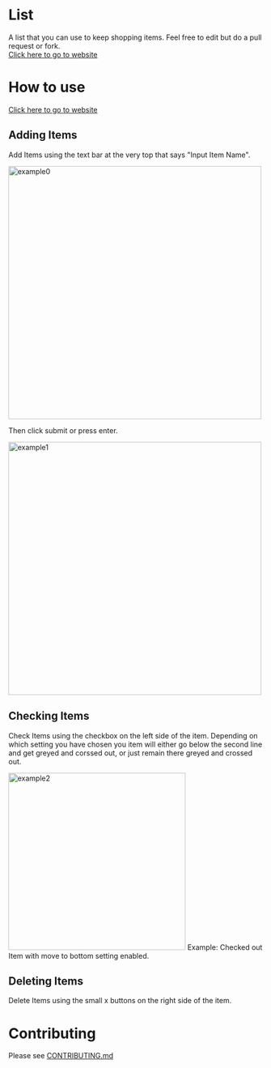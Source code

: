 # List
A list that you can use to keep shopping items. Feel free to edit but do a pull request or fork.  
[Click here to go to website](https://star-cyber3.github.io/List/ "Link to go to website")

# How to use
[Click here to go to website](https://star-cyber3.github.io/List/ "Link to go to website")
## Adding Items
Add Items using the text bar at the very top that says "Input Item Name".  

<img src="https://user-images.githubusercontent.com/80070589/113462423-07ee1b80-93de-11eb-9eca-b5526d126e53.png" alt="example0" width="500">

Then click submit or press enter.  

<img src="https://user-images.githubusercontent.com/80070589/113462650-26a0e200-93df-11eb-8fa4-dd9ce808f32a.png" alt="example1" width="500">

## Checking Items
Check Items using the checkbox on the left side of the item. Depending on which setting you have chosen you item will either go below the second line and get greyed and corssed out, or just remain there greyed and crossed out. 

<img src="https://user-images.githubusercontent.com/80070589/113462844-2e14bb00-93e0-11eb-9eb9-e58c3cdc96bd.png" alt="example2" width="350">
Example: Checked out Item with move to bottom setting enabled. 

## Deleting Items
Delete Items using the small x buttons on the right side of the item. 

# Contributing
Please see [CONTRIBUTING.md](https://github.com/Star-Cyber3/List/blob/194290ed91c5718990f871eaf71321f33e8387cb/.github/CONTRIBUTING.md)  
